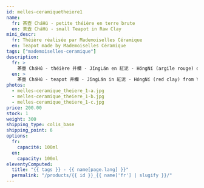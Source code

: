 ```yaml
---
id: melles-ceramiquetheiere1
name:
  fr: 茶壺 CháHú - petite théière en terre brute
  en: 茶壺 CháHú - small Teapot in Raw Clay
mini_descr:
  fr: Théière réalisée par Mademoiselles Céramique
  en: Teapot made by Mademoiselles Céramique
tags: ["mademoiselles-ceramique"]
description:
  fr: >
    茶壺 CháHú - théière 井欄 - JǐngLán en 紅泥 - HóngNí (argile rouge) de Yixing, tournée à la main à Montpellier. Pièce unique.
  en: >
    茶壺 CháHú - teapot 井欄 - JǐngLán in 紅泥 - HóngNí (red clay) from Yixing, hand-thrown in Montpellier. Unique piece.
photos:
  - melles-ceramique_theiere_1-a.jpg
  - melles-ceramique_theiere_1-b.jpg
  - melles-ceramique_theiere_1-c.jpg
price: 200.00
stock: 1
weight: 300
shipping_type: colis_base
shipping_point: 6
options:
  fr:
    capacité: 100ml
  en:
    capacity: 100ml
eleventyComputed:
  title: "{{ tags }} - {{ name[page.lang] }}"
  permalink: "/products/{{ id }}_{{ name['fr'] | slugify }}/"
---
```

